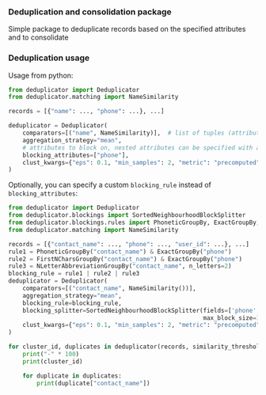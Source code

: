 ### Deduplication and consolidation package

Simple package to deduplicate records based on the specified attributes and to consolidate

### Deduplication usage

Usage from python:

```python
from deduplicator import Deduplicator
from deduplicator.matching import NameSimilarity

records = [{"name": ..., "phone": ...}, ...]

deduplicator = Deduplicator(
    comparators=[("name", NameSimilarity)],  # list of tuples (attribute, comparator)
    aggregation_strategy="mean",
    # attributes to block on, nested attributes can be specified with a dot
    blocking_attributes=["phone"],
    clust_kwargs={"eps": 0.1, "min_samples": 2, "metric": "precomputed"},
)
```

Optionally, you can specify a custom `blocking_rule` instead of `blocking_attributes`:

```python
from deduplicator import Deduplicator
from deduplicator.blockings import SortedNeighbourhoodBlockSplitter
from deduplicator.blockings.rules import PhoneticGroupBy, ExactGroupBy, NLetterAbbreviationGroupBy, FirstNCharsGroupBy
from deduplicator.matching import NameSimilarity

records = [{"contact_name": ..., "phone": ..., "user_id": ...}, ...]
rule1 = PhoneticGroupBy("contact_name") & ExactGroupBy("phone")
rule2 = FirstNCharsGroupBy("contact_name") & ExactGroupBy("phone")
rule3 = NLetterAbbreviationGroupBy("contact_name", n_letters=2)
blocking_rule = rule1 | rule2 | rule3
deduplicator = Deduplicator(
    comparators=[("contact_name", NameSimilarity())],
    aggregation_strategy="mean",
    blocking_rule=blocking_rule,
    blocking_splitter=SortedNeighbourhoodBlockSplitter(fields=['phone', 'user_id'],
                                                       max_block_size=128),
    clust_kwargs={"eps": 0.1, "min_samples": 2, "metric": "precomputed"},
)

for cluster_id, duplicates in deduplicator(records, similarity_threshold=0.7):
    print("-" * 100)
    print(cluster_id)

    for duplicate in duplicates:
        print(duplicate["contact_name"])

```
